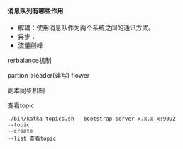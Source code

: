 #### 消息队列有哪些作用

* 解耦：使用消息队作为两个系统之间的通讯方式。
* 异步：
* 流量削峰



rerbalance机制

partion->leader(读写) flower

副本同步机制



查看topic

```
./bin/kafka-topics.sh --bootstrap-server x.x.x.x:9092
--topic
--create 
--list 查看topic
```

